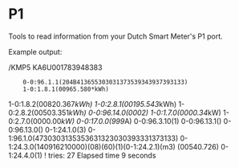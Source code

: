 P1
==

Tools to read information from your Dutch Smart Meter's P1 port.


Example output:

/KMP5 KA6U001783948383

        0-0:96.1.1(204B413655303031373539343937393133)
        1-0:1.8.1(00965.580*kWh)
1-0:1.8.2(00820.367*kWh)
1-0:2.8.1(00195.543*kWh)
1-0:2.8.2(00503.351*kWh)
0-0:96.14.0(0002)
1-0:1.7.0(0000.34*kW)
1-0:2.7.0(0000.00*kW)
0-0:17.0.0(999*A)
0-0:96.3.10(1)
0-0:96.13.1()
0-0:96.13.0()
0-1:24.1.0(3)
0-1:96.1.0(4730303135353631323030393331373133)
0-1:24.3.0(140916210000)(08)(60)(1)(0-1:24.2.1)(m3)
(00540.726)
0-1:24.4.0(1)
!
tries:  27 
Elapsed time 9 seconds

